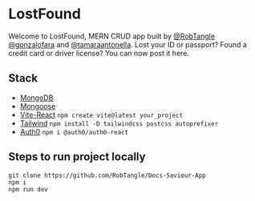 # LostFound

Welcome to LostFound, MERN CRUD app built by [@RobTangle](https://github.com/RobTangle) [@gonzalofara](https://github.com/gonzalofara) and [@tamaraantonella](https://github.com/tamaraantonella).
Lost your ID or passport? Found a credit card or driver license? You can now post it here.


<!--suggest you can post id you found or find your lost id -->


## Stack
- [MongoDB](https://www.mongodb.com/es) 
- [Mongoose](https://mongoosejs.com/)
- [Vite-React](https://vitejs.dev/)   `npm create vite@latest your_project`
- [Tailwind](https://tailwindcss.com/docs/guides/create-react-app)   `npm install -D tailwindcss postcss autoprefixer`
- [Auth0](https://auth0.com/) `npm i @auth0/auth0-react`




## Steps to run project locally

```
git clone https://github.com/RobTangle/Docs-Saviour-App
npm i
npm run dev
```
